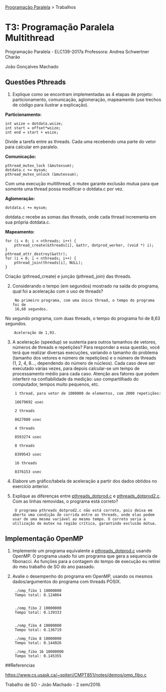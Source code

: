 [Programação Paralela](https://github.com/AndreaInfUFSM/elc139-2017a) > Trabalhos

# T3: Programação Paralela Multithread 


Programação Paralela - ELC139-2017a
Professora: Andrea Schwertner Charão

João Gonçalves Machado


## Questões Pthreads


1. Explique como se encontram implementadas as 4 etapas de projeto: particionamento, comunicação, aglomeração, mapeamento (use trechos de código para ilustrar a explicação).

**Particionamento:**

	int wsize = dotdata.wsize;
	int start = offset*wsize;
	int end = start + wsize;

Divide a tarefa entre as threads. Cada uma recebendo uma parte do vetor para calcular em paralelo.

**Comunicação:**

	pthread_mutex_lock (&mutexsum);
	dotdata.c += mysum;
	pthread_mutex_unlock (&mutexsum);

Com uma execução multithread, o mutex garante exclusão mutua para que somente uma thread possa modificar o dotdata.c por vez.

**Aglomeração:**

	dotdata.c += mysum;

dotdata.c recebe as somas das threads, onde cada thread incrementa em sua própria dotdata.c.

**Mapeamento:**

	for (i = 0; i < nthreads; i++) {
		pthread_create(&threads[i], &attr, dotprod_worker, (void *) i);
	}
	pthread_attr_destroy(&attr);
	for (i = 0; i < nthreads; i++) {
		pthread_join(threads[i], NULL);
	}

Criação (pthread_create) e junção (pthread_join) das threads.



2. Considerando o tempo (em segundos) mostrado na saída do programa, qual foi a aceleração com o uso de threads?

		No primeiro programa, com uma única thread, o tempo do programa foi de 
		16,68 segundos.

No segundo programa, com duas threads, o tempo do programa foi de 8,63 segundos.

		Aceleração de 1,93.



3. A aceleração (speedup) se sustenta para outros tamanhos de vetores, números de threads e repetições? Para responder a essa questão, você terá que realizar diversas execuções, variando o tamanho do problema (tamanho dos vetores e número de repetições) e o número de threads (1, 2, 4, 8..., dependendo do número de núcleos). Cada caso deve ser executado várias vezes, para depois calcular-se um tempo de processamento médio para cada caso. Atenção aos fatores que podem interferir na confiabilidade da medição: uso compartilhado do computador, tempos muito pequenos, etc.

		1 thread, para vetor de 1000000 de elementos, com 2000 repetições:

		16679692 usec

		2 threads

		8627080 usec

		4 threads
 
		8593274 usec

		8 threads

		8399543 usec

		16 threads

		8376153 usec




4. Elabore um gráfico/tabela de aceleração a partir dos dados obtidos no exercício anterior.



5. Explique as diferenças entre [pthreads_dotprod.c](pthreads_dotprod/pthreads_dotprod.c) e [pthreads_dotprod2.c](pthreads_dotprod/pthreads_dotprod2.c). Com as linhas removidas, o programa está correto? 

		O programa pthreads_dotprod2.c não está correto, pois deixa em aberto uma condição de corrida entre as threads, onde elas podem usar de uma mesma variável ao mesmo tempo. O correto seria a utilização de mutex na região crítica, garantindo exclusão mútua.
    


## Implementação OpenMP

1. Implemente um programa equivalente a [pthreads_dotprod.c](pthreads_dotprod/pthreads_dotprod.c) usando OpenMP. 
			O programa usado foi um programa que gera a sequencia de fibonacci. As funções para a contagem do tempo
			de execução eu retirei do meu trabalho de SO do ano passado.

2. Avalie o desempenho do programa em OpenMP, usando os mesmos dados/argumentos do programa com threads POSIX. 

		./omp_fibo 1 10000000
		Tempo total: 0.124064


		./omp_fibo 2 10000000
		Tempo total: 0.139333


		./omp_fibo 4 10000000
		Tempo total: 0.136719

		./omp_fibo 8 10000000
		Tempo total: 0.144926

		./omp_fibo 16 10000000
		Tempo total: 0.145355



##Referencias

https://www.cs.usask.ca/~spiteri/CMPT851/notes/demos/omp_fibo.c

Trabalho de SO - João Machado - 2 sem/2016.


